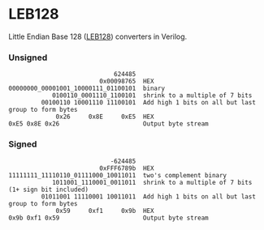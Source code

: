 # LEB128

Little Endian Base 128 ([LEB128](https://en.wikipedia.org/wiki/LEB128)) converters in Verilog.

### Unsigned

```
                             624485
                         0x00098765  HEX
00000000_00001001_10000111_01100101  binary
            0100110_0001110_1100101  shrink to a multiple of 7 bits
         00100110 10001110 11100101  Add high 1 bits on all but last group to form bytes
             0x26     0x8E     0xE5  HEX
0xE5 0x8E 0x26                       Output byte stream
```

### Signed

```
                            -624485
                         0xFFF6789b  HEX
11111111_11110110_01111000_10011011  two's complement binary
            1011001_1110001_0011011  shrink to a multiple of 7 bits (1+ sign bit included)
         01011001 11110001 10011011  Add high 1 bits on all but last group to form bytes
             0x59     0xf1     0x9b  HEX
0x9b 0xf1 0x59                       Output byte stream
```
